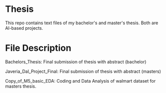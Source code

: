 # Thesis
This repo contains text files of my bachelor's and master's thesis. Both are AI-based projects.

# File Description
Bachelors_Thesis: Final submission of thesis with abstract (bachelor)

Javeria_Dal_Project_Final: Final submission of thesis with abstract (masters)

Copy_of_M5_basic_EDA: Coding and Data Analysis of walmart dataset for masters thesis.

